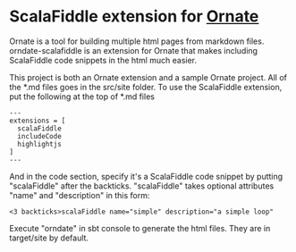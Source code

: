 # ScalaFiddle extension for [Ornate](https://github.com/szeiger/ornate)

Ornate is a tool for building multiple html pages from markdown files.
orndate-scalafiddle is an extension for Ornate that makes including ScalaFiddle code snippets in the html much easier.

This project is both an Ornate extension and a sample Ornate project.  All of the *.md files goes in the src/site folder.
To use the ScalaFiddle extension, put the following at the top of *.md files
```
---
extensions = [
  scalaFiddle
  includeCode
  highlightjs
]
---
```
And in the code section, specify it's a ScalaFiddle code snippet by putting "scalaFiddle" after the backticks.
"scalaFiddle" takes optional attributes "name" and "description" in this form:
```
<3 backticks>scalaFiddle name="simple" description="a simple loop"
```
Execute "orndate" in sbt console to generate the html files.  They are in target/site by default.